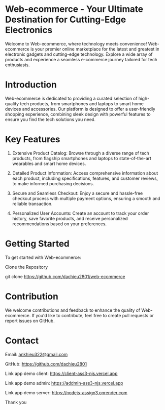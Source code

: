 # Web-ecommerce - Your Ultimate Destination for Cutting-Edge Electronics

Welcome to Web-ecommerce, where technology meets convenience! Web-ecommerce is your premier online marketplace for the latest and greatest in electronic gadgets and cutting-edge technology. Explore a wide array of products and experience a seamless e-commerce journey tailored for tech enthusiasts.

# Introduction

Web-ecommerce is dedicated to providing a curated selection of high-quality tech products, from smartphones and laptops to smart home devices and accessories. Our platform is designed to offer a user-friendly shopping experience, combining sleek design with powerful features to ensure you find the tech solutions you need.

# Key Features
1. Extensive Product Catalog: Browse through a diverse range of tech products, from flagship smartphones and laptops to state-of-the-art wearables and smart home devices.

2. Detailed Product Information: Access comprehensive information about each product, including specifications, features, and customer reviews, to make informed purchasing decisions.

3. Secure and Seamless Checkout: Enjoy a secure and hassle-free checkout process with multiple payment options, ensuring a smooth and reliable transaction.

4. Personalized User Accounts: Create an account to track your order history, save favorite products, and receive personalized recommendations based on your preferences.

# Getting Started

To get started with Web-ecommerce:

Clone the Repository

git clone https://github.com/dachieu2801/web-ecommerce

# Contribution
We welcome contributions and feedback to enhance the quality of Web-ecommerce. If you'd like to contribute, feel free to create pull requests or report issues on GitHub.

# Contact

Email: ankhieu322@gmail.com

GitHub: https://github.com/dachieu2801

Link app demo client: https://client-ass3-njs.vercel.app

Link app demo admin: https://addmin-ass3-njs.vercel.app

Link app demo server: https://nodejs-assign3.onrender.com

Thank you 